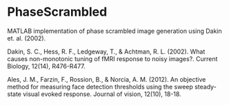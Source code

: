 # PhaseScrambled
MATLAB implementation of phase scrambled image generation using Dakin et. al. (2002).

Dakin, S. C., Hess, R. F., Ledgeway, T., & Achtman, R. L. (2002). What causes non-monotonic tuning of fMRI response to noisy images?. Current Biology, 12(14), R476-R477.

Ales, J. M., Farzin, F., Rossion, B., & Norcia, A. M. (2012). An objective method for measuring face detection thresholds using the sweep steady-state visual evoked response. Journal of vision, 12(10), 18-18.

